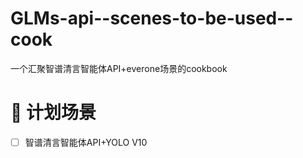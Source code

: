 # GLMs-api--scenes-to-be-used--cook
一个汇聚智谱清言智能体API+everone场景的cookbook


# 📕 计划场景

- [ ] 智谱清言智能体API+YOLO V10


